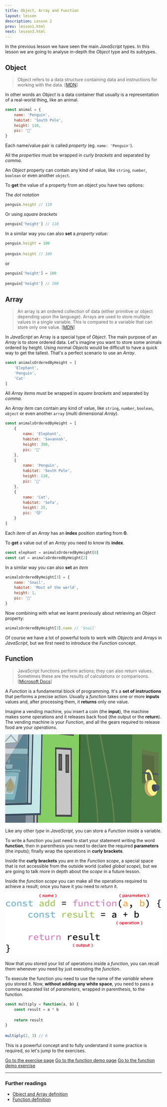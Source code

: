 ```yaml
---
title: Object, Array and Function
layout: lesson
description: Lesson 2
prev: lesson1.html
next: lesson3.html
---
```


In the previous lesson we have seen the main _JavaScript_ types. In this lesson we are going to analyse in-depth the _Object_ type and its subtypes.

## Object

>Object refers to a data structure containing data and instructions for working with the data. [[MDN](https://developer.mozilla.org/en-US/docs/Glossary/Object)]

In other words an _Object_ is a data container that usually is a representation of a real-world thing, like an animal.

```js
const animal = {
    name: 'Penguin',
    habitat: 'South Pole',
    height: 110,
    pic: '🐧'
}
```

Each name/value pair is called _property_ (eg. `name: 'Penguin'`).

All the _properties_ must be wrapped in _curly brackets_ and separated by _comma_.

An _Object_ property can contain any kind of value, like `string`, `number`, `boolean` or even another `object`.

To **get** the value of a property from an object you have two options:

The _dot notation_
```js
penguin.height // 110
```
Or using _square brackets_
```js
penguin['height'] // 110
```

In a similar way you can also **set** a _property value_:
```js
penguin.height = 100

penguin.height // 100
```

or

```js
penguin['height'] = 100

penguin['height'] // 100
```

## Array

> An array is an ordered collection of data (either primitive or object depending upon the language). Arrays are used to store multiple values in a single variable. This is compared to a variable that can store only one value. [[MDN](https://developer.mozilla.org/en-US/docs/Glossary/Array)]

In _JavaScript_ an Array is a special type of _Object_. The main purpose of an _Array_ is to store ordered data.
Let's imagine you want to store some animals ordered by height. Using normal _Objects_ would be difficult to have a quick way to get the tallest.
That's a perfect scenario to use an _Array_.

```js
const animalsOrderedByHeight = [
    'Elephant',
    'Penguin',
    'Cat'
]
```

All _Array items_ must be wrapped in _square brackets_ and separated by _comma_.

An _Array item_ can contain any kind of value, like `string`, `number`, `boolean`, `object` or even another `array` (multi dimensional _Array_).

```js
const animalsOrderedByHeight = [
    {
        name: 'Elephant',
        habitat: 'Savannah',
        height: 300,
        pic: '🐘'
    },
    {
        name: 'Penguin',
        habitat: 'South Pole',
        height: 110,
        pic: '🐧'
    },
    {
        name: 'Cat',
        habitat: 'Sofa',
        height: 25,
        pic: '🐱'
    }
]
```

Each _item_ of an _Array_ has an **index** position starting from **0**.

To **get** a value out of an _Array_ you need to know its **index**.

```js
const elephant = animalsOrderedByHeight[0]
const cat = animalsOrderedByHeight[2]
```

In a similar way you can also **set** an _item_

```js
animalsOrderedByHeight[3] = {
    name: 'Snail',
    habitat: 'Most of the world',
    height: 1,
    pic: '🐌'
}
```

Now combining with what we learnt previously about retrieving an _Object_ property:

```js
animalsOrderedByHeight[3].name // 'Snail'
```

Of course we have a lot of powerful tools to work with _Objects_ and _Arrays_ in _JavaScript_, but we first need to introduce the _Function_ concept.

## Function

> JavaScript functions perform actions; they can also return values. Sometimes these are the results of calculations or comparisons. [[Microsoft Docs](https://docs.microsoft.com/en-us/scripting/javascript/functions-javascript)]

A _Function_ is a fundamental block of programming. It's a **set of instructions** that performs a precise action.
Usually a _function_ takes one or more **inputs** values and, after processing them, it **returns** only one value.

Imagine a vending machine, you insert a coin (the **input**), the machine makes some operations and it releases back food (the output or the **return**).
The vending machine is your _Function_, and all the gears required to release food are your _operations_.

![Vending machine](assets/vending-machine.gif)

Like any other _type_ in _JavaScript_, you can store a _Function_ inside a variable. 

To write a function you just need to start your statement writing the word **function**, then in parenthesis you need to declare the required **parameters** (the inputs); finally wrap the operations in **curly brackets**.

Inside the **curly brackets** you are in the _Function scope_, a special space that is not accessible from the outside world (called _global scope_), but we are going to talk more in depth about the _scope_ in a future lesson.

Inside the _function scope_ you can make all the operations required to achieve a result; once you have it you need to *return* it.

![Function components](assets/function.png)

Now that you stored your list of operations inside a _function_, you can recall them whenever you need by just executing the _function_.

To execute the function you need to use the name of the _variable_ where you stored it. Now, **without adding any white space**, you need to pass a comma separated list of _parameters_, wrapped in parenthesis, to the function.

```js
const multiply = function(a, b) {
    const result = a * b

    return result
}

multiply(2, 3) // 6
```

This is a powerful concept and to fully understand it some practice is required, so let's jump to the exercises.

[Go to the exercise page](https://jsbin.com/zurijah/edit?js,output)
[Go to the function demo page](https://jsbin.com/zevekak)
[Go to the function demo exercise](https://jsbin.com/zevekak/edit?js)

---
### Further readings
* [Object and Array definition](https://docs.microsoft.com/en-us/scripting/javascript/objects-and-arrays-javascript)
* [Function definition](https://developer.mozilla.org/en-US/docs/Glossary/Function)
